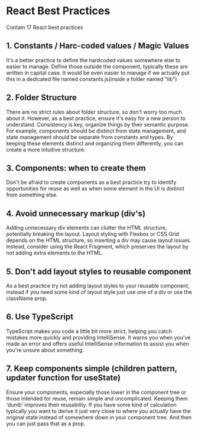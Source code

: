# React Best Practices

Contain 17 React best practices


## 1. Constants / Harc-coded values / Magic Values

It's a better practice to define the hardcoded values somewhere else to easier to manage. Define those outside the component, typically these are written in capital case. It would be even easier to manage if we actually put this in a dedicated file named constants.js(inside a folder named "lib")

## 2. Folder Structure

There are no strict rules about folder structure, so don't worry too much about it. However, as a best practice, ensure it's easy for a new person to understand. Consistency is key, organize things by their semantic purpose. For example, components should be distinct from state management, and state management should be separate from constants and types. By keeping these elements distinct and organizing them differently, you can create a more intuitive structure.

## 3. Components: when to create them

Don't be afraid to create components as a best practice try to identify opportunities for reuse as well as when some element in the UI is distinct from something else.

## 4. Avoid unnecessary markup (div's)

Adding unnecessary div elements can clutter the HTML structure, potentially breaking the layout. Layout styling with Flexbox or CSS Grid depends on the HTML structure, so inserting a div may cause layout issues. Instead, consider using the React Fragment, which preserves the layout by not adding extra elements to the HTML.

## 5. Don't add layout styles to reusable component

As a best practice try not adding layout styles to your reusable component, instead if you need some kind of layout style just use one of a div or use the className prop.

## 6. Use TypeScript

TypeScript makes you code a little bit more strict, helping you catch mistakes more quickly and providing IntelliSense. It warns you when you've made an error and offers useful IntelliSense information to assist you when you're unsure about something.

## 7. Keep components simple (children pattern, updater function for useState)

Ensure your components, especially those lower in the component tree or those intended for reuse, remain simple and uncomplicated. Keeping them 'dumb' improves their reusability. If you have some kind of calculation typically you want to derive it just very close to where you actually have the original state instead of somewhere down in your component tree. And then you can just pass that as a prop.
